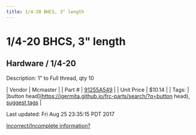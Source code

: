 ```yaml
---
title: 1/4-20 BHCS, 3" length
---
```


# 1/4-20 BHCS, 3" length
## Hardware / 1/4-20
Description: 	1" to Full thread, qty 10 

| Vendor | Mcmaster | 
| Part # | [91255A549](https://www.mcmaster.com/#91255A549) | 
| Unit Price | $10.14 | 
| Tags: | [button head](https://jgermita.github.io/frc-parts/search/?q=button head), [suggest tags](https://docs.google.com/forms/d/e/1FAIpQLSeWyY8v3RgOty-MyWmh9U0iivNYN_molChYyS-0U-o-kOAv_g/viewform) | 

Last updated: Fri Aug 25 23:35:15 PDT 2017

 [Incorrect/Incomplete information?](https://docs.google.com/forms/d/e/1FAIpQLSeWyY8v3RgOty-MyWmh9U0iivNYN_molChYyS-0U-o-kOAv_g/viewform)